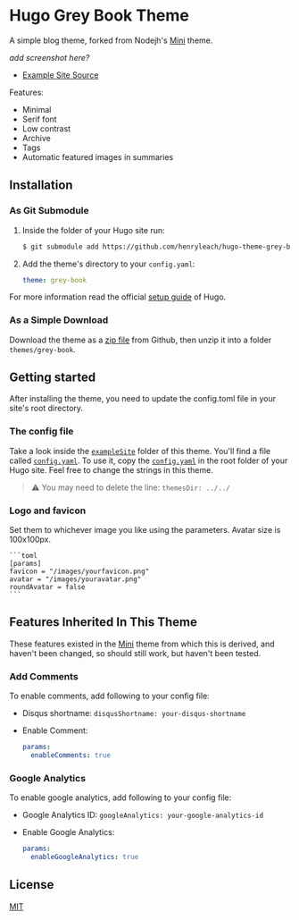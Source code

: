# Hugo Grey Book Theme

A simple blog theme, forked from Nodejh's [Mini](https://github.com/henryleach/hugo-theme-grey-book) theme. 

_add screenshot here?_

- [Example Site Source](https://github.com/henryleach/hugo-theme-grey-book/tree/master/exampleSite)

Features:

- Minimal
- Serif font
- Low contrast
- Archive
- Tags
- Automatic featured images in summaries

## Installation

### As Git Submodule

1. Inside the folder of your Hugo site run:

    ```bash
    $ git submodule add https://github.com/henryleach/hugo-theme-grey-book.git themes/grey-book
    ```

2. Add the theme's directory to your `config.yaml`:

    ```yaml
   theme: grey-book
    ```

For more information read the official [setup guide](//gohugo.io/overview/installing/) of Hugo.

### As a Simple Download

Download the theme as a [zip file](https://github.com/henryleach/hugo-theme-grey-book/archive/refs/heads/main.zip) from Github, then unzip it into a folder `themes/grey-book`.


## Getting started

After installing the theme, you need to update the config.toml file in your site's root directory. 


### The config file

Take a look inside the [`exampleSite`](https://github.com/henryleach/hugo-theme-grey-book/tree/main/exampleSite) folder of this theme. You'll find a file called [`config.yaml`](https://github.com/henryleach/hugo-theme-grey-book/blob/master/exampleSite/config.yaml). To use it, copy the [`config.yaml`](https://github.com/henryleach/hugo-theme-grey-book/blob/master/exampleSite/config.yaml) in the root folder of your Hugo site. Feel free to change the strings in this theme.

> ⚠️ You may need to delete the line: `themesDir: ../../` 

### Logo and favicon

Set them to whichever image you like using the parameters. Avatar size is 100x100px.

    ```toml
    [params]
	favicon = "/images/yourfavicon.png"
	avatar = "/images/youravatar.png"
	roundAvatar = false
    ```


## Features Inherited In This Theme

These features existed in the [Mini](https://github.com/henryleach/hugo-theme-grey-book) theme from which this is derived, and haven't been changed, so should still work, but haven't been tested. 

### Add Comments

To enable comments, add following to your config file:

- Disqus shortname: `disqusShortname: your-disqus-shortname`
- Enable Comment:

    ```yaml
    params:
      enableComments: true
    ```

### Google Analytics

To enable google analytics, add following to your config file:

- Google Analytics ID: `googleAnalytics: your-google-analytics-id`
- Enable Google Analytics:

    ```yaml
    params:
      enableGoogleAnalytics: true
    ```

## License

[MIT](https://github.com/henryleach/hugo-theme-grey-book/blob/main/LICENSE.md)
